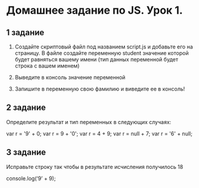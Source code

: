 # Домашнее задание по JS. Урок 1.

## 1 задание

1) Создайте скриптовый файл под названием script.js и добавьте его на страницу. В файле создайте переменную student 
значение которой будет равняться вашему имени (тип данных переменной будет строка с вашем именем)

2) Выведите в консоль значение переменной

3) Запишите в переменную свою фамилию и виведите ее в консоль!

## 2 задание

Определите результат и тип переменных в следующих случаях:

var r = '9' + 0;
var r = 9 + '0';
var r = 4 + 9;
var r = null + 7;
var r = '6' + null;

## 3 задание

Исправьте строку так чтобы в результате исчисления получилось 18

console.log(‘9’ + 9);
